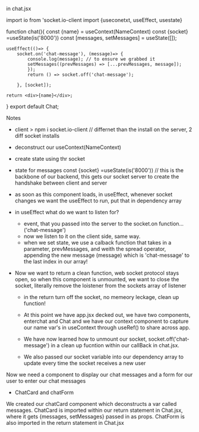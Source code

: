 in chat.jsx 

import io from 'socket.io-client
import {useconetxt, useEffect, usestate}

function chat(){
    const {name} = useContext(NameContext)
    const {socket} =useState(is('8000'))
    const [messages, setMessages] = useState([]);

    useEffect(()=> {
        socket.on('chat-message'), (message)=> {
            console.log(message); // to ensure we grabbed it
            setMessages((prevMessages) => [...prevMessages, message]);
            });
            return () => socket.off('chat-message');

        }, [socket]);

    return <div>{name}</div>;
}
export default Chat;


Notes
* client > npm i socket.io-client // differnet than the install on the server, 2 diff socket installs

* deconstruct our useContext(NameContext)
* create state using thr socket
* state for messages
const {socket} =useState(is('8000')) // this is the backbone of our backend, this gets our socket server to create the handshake between client and server
* as soon as this component loads, in useEffect, whenever socket changes we want the useEffect to run, put that in dependency array
* in useEffect what do we want to listen for?
    - event, that you passed into the server to the socket.on function... ('chat-message')
    - now we listen to it on the client side, same way.
    - when we set state, we use a calback function that takes in a parameter, prevMessages, and weith the     spread operator, appending the new message (message) which is 'chat-message' to the last index in our array!
    
* Now we want to return a clean function, web socket protocol stays open, so when this component is unmounted, we want to close the socket, literally remove the loistener from the sockets array of listener
    - in the return turn off the socket, no memeory leckage, clean up function!


    - At this point we have app.jsx decked out, we have two components, enterchat and Chat and we have our context component to capture our name var's in useContext through useRef() to share across app.
    - We have now learned how to unmount our socket, socket.off('chat-message') in a clean up fucntion within our callBack in chat.jsx.
    - We also passed our socket variable into our dependency array to update every time the socket receives a new user


Now we need a component to display our chat messages and a form for our user to enter our chat messages
- ChatCard and chatForm

We created our chatCard component which deconstructs a var called messages. 
ChatCard is imported within our return statement in Chat.jsx, where it gets {messages, setMessages} passed in as props.
ChatForm is also imported in the return statement in Chat.jsx